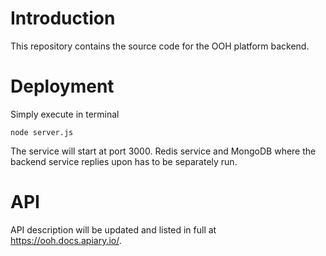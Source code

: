 # Introduction
This repository contains the source code for the OOH platform backend.

# Deployment
Simply execute in terminal
```
node server.js
```
The service will start at port 3000. Redis service and MongoDB where the backend service replies upon has to be separately run.

# API
API description will be updated and listed in full at https://ooh.docs.apiary.io/.
